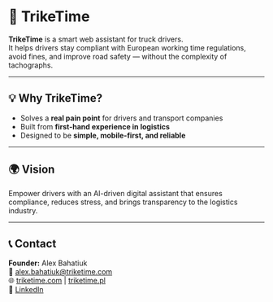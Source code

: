 # 🚚 TrikeTime

**TrikeTime** is a smart web assistant for truck drivers.  
It helps drivers stay compliant with European working time regulations, avoid fines, and improve road safety — without the complexity of tachographs.  

---

## 💡 Why TrikeTime?
- Solves a **real pain point** for drivers and transport companies  
- Built from **first-hand experience in logistics**  
- Designed to be **simple, mobile-first, and reliable**  

---

## 🌍 Vision
Empower drivers with an AI-driven digital assistant that ensures compliance, reduces stress, and brings transparency to the logistics industry.

---

## 📞 Contact
**Founder:** Alex Bahatiuk  
📧 alex.bahatiuk@triketime.com  
🌐 [triketime.com](https://triketime.com) | [triketime.pl](https://triketime.pl)  
🔗 [LinkedIn](https://www.linkedin.com/in/alex-bahatiuk-9554632b1)  
